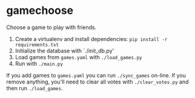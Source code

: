 gamechoose
==========

Choose a game to play with friends.

1. Create a virtualenv and install dependencies: `pip install -r requirements.txt`
2. Initialize the database with `./init_db.py'
3. Load games from `games.yaml` with `./load_games.py`
3. Run with `./main.py`

If you add games to `games.yaml` you can run `./sync_games` on-line. If you remove anything, you'll need to clear all votes with `./clear_votes.py` and then run `./load_games`.
